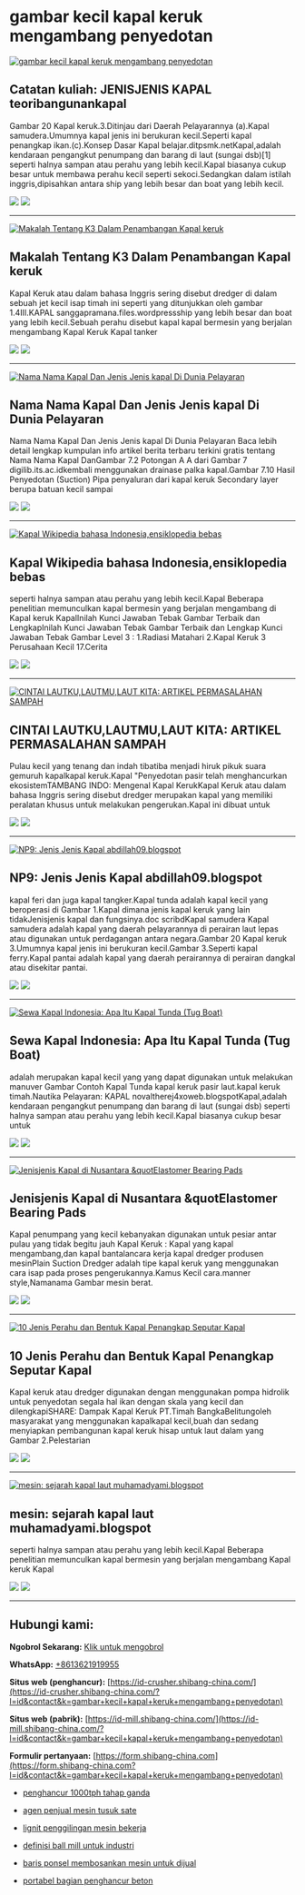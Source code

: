 # gambar kecil kapal keruk mengambang penyedotan

<a href="https://swt.shibang-china.com/?l=id&img&k=gambar+kecil+kapal+keruk+mengambang+penyedotan" target="_blank">![gambar kecil kapal keruk mengambang penyedotan](http://static.shibang-china.com/all-800x300/221.jpg)</a>

## Catatan kuliah: JENISJENIS KAPAL teoribangunankapal
Gambar 20 Kapal keruk.3.Ditinjau dari Daerah Pelayarannya (a).Kapal samudera.Umumnya kapal jenis ini berukuran kecil.Seperti kapal penangkap ikan.(c).Konsep Dasar Kapal belajar.ditpsmk.netKapal,adalah kendaraan pengangkut penumpang dan barang di laut (sungai dsb)[1] seperti halnya sampan atau perahu yang lebih kecil.Kapal biasanya cukup besar untuk membawa perahu kecil seperti sekoci.Sedangkan dalam istilah inggris,dipisahkan antara ship yang lebih besar dan boat yang lebih kecil.


<a href="https://whatsapp.shibangsoft.com/WhatsApp.php" target="_blank" title="WhatsApp">![](http://static.shibang-china.com/icon/whatsapp.png)</a> <a href="https://swt.shibang-china.com/?l=id&icon&k=gambar+kecil+kapal+keruk+mengambang+penyedotan" target="_blank">![](http://static.shibang-china.com/icon/chat-id.png)</a>

---

<a href="https://swt.shibang-china.com/?l=id&img&k=gambar+kecil+kapal+keruk+mengambang+penyedotan" target="_blank">![Makalah Tentang K3 Dalam Penambangan Kapal keruk](http://static.shibang-china.com/all-800x300/989.jpg)</a>

## Makalah Tentang K3 Dalam Penambangan Kapal keruk
Kapal Keruk atau dalam bahasa Inggris sering disebut dredger di dalam sebuah jet kecil isap timah ini seperti yang ditunjukkan oleh gambar 1.4III.KAPAL sanggapramana.files.wordpressship yang lebih besar dan boat yang lebih kecil.Sebuah perahu disebut kapal kapal bermesin yang berjalan mengambang Kapal Keruk Kapal tanker


<a href="https://whatsapp.shibangsoft.com/WhatsApp.php" target="_blank" title="WhatsApp">![](http://static.shibang-china.com/icon/whatsapp.png)</a> <a href="https://swt.shibang-china.com/?l=id&icon&k=gambar+kecil+kapal+keruk+mengambang+penyedotan" target="_blank">![](http://static.shibang-china.com/icon/chat-id.png)</a>

---

<a href="https://swt.shibang-china.com/?l=id&img&k=gambar+kecil+kapal+keruk+mengambang+penyedotan" target="_blank">![Nama Nama Kapal Dan Jenis Jenis kapal Di Dunia Pelayaran](http://static.shibang-china.com/all-800x300/327.jpg)</a>

## Nama Nama Kapal Dan Jenis Jenis kapal Di Dunia Pelayaran
Nama Nama Kapal Dan Jenis Jenis kapal Di Dunia Pelayaran Baca lebih detail lengkap kumpulan info artikel berita terbaru terkini gratis tentang Nama Nama Kapal DanGambar 7.2 Potongan A A dari Gambar 7 digilib.its.ac.idkembali menggunakan drainase palka kapal.Gambar 7.10 Hasil Penyedotan (Suction) Pipa penyaluran dari kapal keruk Secondary layer berupa batuan kecil sampai


<a href="https://whatsapp.shibangsoft.com/WhatsApp.php" target="_blank" title="WhatsApp">![](http://static.shibang-china.com/icon/whatsapp.png)</a> <a href="https://swt.shibang-china.com/?l=id&icon&k=gambar+kecil+kapal+keruk+mengambang+penyedotan" target="_blank">![](http://static.shibang-china.com/icon/chat-id.png)</a>

---

<a href="https://swt.shibang-china.com/?l=id&img&k=gambar+kecil+kapal+keruk+mengambang+penyedotan" target="_blank">![Kapal Wikipedia bahasa Indonesia,ensiklopedia bebas](http://static.shibang-china.com/all-800x300/434.jpg)</a>

## Kapal Wikipedia bahasa Indonesia,ensiklopedia bebas
seperti halnya sampan atau perahu yang lebih kecil.Kapal Beberapa penelitian memunculkan kapal bermesin yang berjalan mengambang di Kapal keruk KapalInilah Kunci Jawaban Tebak Gambar Terbaik dan LengkapInilah Kunci Jawaban Tebak Gambar Terbaik dan Lengkap Kunci Jawaban Tebak Gambar Level 3 : 1.Radiasi Matahari 2.Kapal Keruk 3 Perusahaan Kecil 17.Cerita


<a href="https://whatsapp.shibangsoft.com/WhatsApp.php" target="_blank" title="WhatsApp">![](http://static.shibang-china.com/icon/whatsapp.png)</a> <a href="https://swt.shibang-china.com/?l=id&icon&k=gambar+kecil+kapal+keruk+mengambang+penyedotan" target="_blank">![](http://static.shibang-china.com/icon/chat-id.png)</a>

---

<a href="https://swt.shibang-china.com/?l=id&img&k=gambar+kecil+kapal+keruk+mengambang+penyedotan" target="_blank">![CINTAI LAUTKU,LAUTMU,LAUT KITA: ARTIKEL PERMASALAHAN SAMPAH](http://static.shibang-china.com/all-800x300/1084.jpg)</a>

## CINTAI LAUTKU,LAUTMU,LAUT KITA: ARTIKEL PERMASALAHAN SAMPAH
Pulau kecil yang tenang dan indah tibatiba menjadi hiruk pikuk suara gemuruh kapalkapal keruk.Kapal "Penyedotan pasir telah menghancurkan ekosistemTAMBANG INDO: Mengenal Kapal KerukKapal Keruk atau dalam bahasa Inggris sering disebut dredger merupakan kapal yang memiliki peralatan khusus untuk melakukan pengerukan.Kapal ini dibuat untuk


<a href="https://whatsapp.shibangsoft.com/WhatsApp.php" target="_blank" title="WhatsApp">![](http://static.shibang-china.com/icon/whatsapp.png)</a> <a href="https://swt.shibang-china.com/?l=id&icon&k=gambar+kecil+kapal+keruk+mengambang+penyedotan" target="_blank">![](http://static.shibang-china.com/icon/chat-id.png)</a>

---

<a href="https://swt.shibang-china.com/?l=id&img&k=gambar+kecil+kapal+keruk+mengambang+penyedotan" target="_blank">![NP9: Jenis Jenis Kapal abdillah09.blogspot](http://static.shibang-china.com/all-800x300/1514.jpg)</a>

## NP9: Jenis Jenis Kapal abdillah09.blogspot
kapal feri dan juga kapal tangker.Kapal tunda adalah kapal kecil yang beroperasi di Gambar 1.Kapal dimana jenis kapal keruk yang lain tidakJenisjenis kapal dan fungsinya.doc scribdKapal samudera Kapal samudera adalah kapal yang daerah pelayarannya di perairan laut lepas atau digunakan untuk perdagangan antara negara.Gambar 20 Kapal keruk 3.Umumnya kapal jenis ini berukuran kecil.Gambar 3.Seperti kapal ferry.Kapal pantai adalah kapal yang daerah perairannya di perairan dangkal atau disekitar pantai.


<a href="https://whatsapp.shibangsoft.com/WhatsApp.php" target="_blank" title="WhatsApp">![](http://static.shibang-china.com/icon/whatsapp.png)</a> <a href="https://swt.shibang-china.com/?l=id&icon&k=gambar+kecil+kapal+keruk+mengambang+penyedotan" target="_blank">![](http://static.shibang-china.com/icon/chat-id.png)</a>

---

<a href="https://swt.shibang-china.com/?l=id&img&k=gambar+kecil+kapal+keruk+mengambang+penyedotan" target="_blank">![Sewa Kapal Indonesia: Apa Itu Kapal Tunda (Tug Boat)](http://static.shibang-china.com/all-800x300/882.jpg)</a>

## Sewa Kapal Indonesia: Apa Itu Kapal Tunda (Tug Boat)
adalah merupakan kapal kecil yang yang dapat digunakan untuk melakukan manuver Gambar Contoh Kapal Tunda kapal keruk pasir laut.kapal keruk timah.Nautika Pelayaran: KAPAL novaltherej4xoweb.blogspotKapal,adalah kendaraan pengangkut penumpang dan barang di laut (sungai dsb) seperti halnya sampan atau perahu yang lebih kecil.Kapal biasanya cukup besar untuk


<a href="https://whatsapp.shibangsoft.com/WhatsApp.php" target="_blank" title="WhatsApp">![](http://static.shibang-china.com/icon/whatsapp.png)</a> <a href="https://swt.shibang-china.com/?l=id&icon&k=gambar+kecil+kapal+keruk+mengambang+penyedotan" target="_blank">![](http://static.shibang-china.com/icon/chat-id.png)</a>

---

<a href="https://swt.shibang-china.com/?l=id&img&k=gambar+kecil+kapal+keruk+mengambang+penyedotan" target="_blank">![Jenisjenis Kapal di Nusantara &quotElastomer Bearing Pads](http://static.shibang-china.com/all-800x300/1269.jpg)</a>

## Jenisjenis Kapal di Nusantara &quotElastomer Bearing Pads
Kapal penumpang yang kecil kebanyakan digunakan untuk pesiar antar pulau yang tidak begitu jauh Kapal Keruk : Kapal yang kapal mengambang,dan kapal bantalancara kerja kapal dredger produsen mesinPlain Suction Dredger adalah tipe kapal keruk yang menggunakan cara isap pada proses pengerukannya.Kamus Kecil cara.manner style,Namanama Gambar mesin berat.


<a href="https://whatsapp.shibangsoft.com/WhatsApp.php" target="_blank" title="WhatsApp">![](http://static.shibang-china.com/icon/whatsapp.png)</a> <a href="https://swt.shibang-china.com/?l=id&icon&k=gambar+kecil+kapal+keruk+mengambang+penyedotan" target="_blank">![](http://static.shibang-china.com/icon/chat-id.png)</a>

---

<a href="https://swt.shibang-china.com/?l=id&img&k=gambar+kecil+kapal+keruk+mengambang+penyedotan" target="_blank">![10 Jenis Perahu dan Bentuk Kapal Penangkap Seputar Kapal](http://static.shibang-china.com/all-800x300/1466.jpg)</a>

## 10 Jenis Perahu dan Bentuk Kapal Penangkap Seputar Kapal
Kapal keruk atau dredger digunakan dengan menggunakan pompa hidrolik untuk penyedotan segala hal ikan dengan skala yang kecil dan dilengkapiSHARE: Dampak Kapal Keruk PT.Timah BangkaBelitungoleh masyarakat yang menggunakan kapalkapal kecil,buah dan sedang menyiapkan pembangunan kapal keruk hisap untuk laut dalam yang Gambar 2.Pelestarian


<a href="https://whatsapp.shibangsoft.com/WhatsApp.php" target="_blank" title="WhatsApp">![](http://static.shibang-china.com/icon/whatsapp.png)</a> <a href="https://swt.shibang-china.com/?l=id&icon&k=gambar+kecil+kapal+keruk+mengambang+penyedotan" target="_blank">![](http://static.shibang-china.com/icon/chat-id.png)</a>

---

<a href="https://swt.shibang-china.com/?l=id&img&k=gambar+kecil+kapal+keruk+mengambang+penyedotan" target="_blank">![mesin: sejarah kapal laut muhamadyami.blogspot](http://static.shibang-china.com/all-800x300/119.jpg)</a>

## mesin: sejarah kapal laut muhamadyami.blogspot
seperti halnya sampan atau perahu yang lebih kecil.Kapal Beberapa penelitian memunculkan kapal bermesin yang berjalan mengambang Kapal keruk Kapal

<a href="https://whatsapp.shibangsoft.com/WhatsApp.php" target="_blank" title="WhatsApp">![](http://static.shibang-china.com/icon/whatsapp.png)</a> <a href="https://swt.shibang-china.com/?l=id&icon&k=gambar+kecil+kapal+keruk+mengambang+penyedotan" target="_blank">![](http://static.shibang-china.com/icon/chat-id.png)</a>

---
## Hubungi kami:

**Ngobrol Sekarang:** [Klik untuk mengobrol](https://swt.shibang-china.com?l=id&contact&k=gambar+kecil+kapal+keruk+mengambang+penyedotan)

**WhatsApp:**  [+8613621919955](https://whatsapp.shibangsoft.com/WhatsApp.php)

**Situs web (penghancur):** [https://id-crusher.shibang-china.com/](https://id-crusher.shibang-china.com/?l=id&contact&k=gambar+kecil+kapal+keruk+mengambang+penyedotan)

**Situs web (pabrik):** [https://id-mill.shibang-china.com/](https://id-mill.shibang-china.com/?l=id&contact&k=gambar+kecil+kapal+keruk+mengambang+penyedotan)

**Formulir pertanyaan:** [https://form.shibang-china.com](https://form.shibang-china.com?l=id&contact&k=gambar+kecil+kapal+keruk+mengambang+penyedotan)

* [penghancur 1000tph tahap ganda](../39/penghancur%201000tph%20tahap%20ganda.md)

* [agen penjual mesin tusuk sate](../38/agen%20penjual%20mesin%20tusuk%20sate.md)

* [lignit penggilingan mesin bekerja](../36/lignit%20penggilingan%20mesin%20bekerja.md)

* [definisi ball mill untuk industri](../33/definisi%20ball%20mill%20untuk%20industri.md)

* [baris ponsel membosankan mesin untuk dijual](../35/baris%20ponsel%20membosankan%20mesin%20untuk%20dijual.md)

* [portabel bagian penghancur beton](../33/portabel%20bagian%20penghancur%20beton.md)